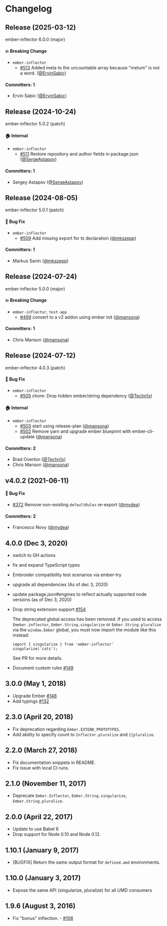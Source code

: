# Changelog

## Release (2025-03-12)

ember-inflector 6.0.0 (major)

#### :boom: Breaking Change
* `ember-inflector`
  * [#513](https://github.com/emberjs/ember-inflector/pull/513) Added meta to the uncountable array because "metum" is not a word. ([@ErvinSabic](https://github.com/ErvinSabic))

#### Committers: 1
- Ervin Sabic ([@ErvinSabic](https://github.com/ErvinSabic))

## Release (2024-10-24)

ember-inflector 5.0.2 (patch)

#### :house: Internal
* `ember-inflector`
  * [#511](https://github.com/emberjs/ember-inflector/pull/511) Restore repository and author fields in package.json ([@SergeAstapov](https://github.com/SergeAstapov))

#### Committers: 1
- Sergey Astapov ([@SergeAstapov](https://github.com/SergeAstapov))

## Release (2024-08-05)

ember-inflector 5.0.1 (patch)

#### :bug: Bug Fix
* `ember-inflector`
  * [#509](https://github.com/emberjs/ember-inflector/pull/509) Add missing export for ts declaration ([@mkszepp](https://github.com/mkszepp))

#### Committers: 1
- Markus Sanin ([@mkszepp](https://github.com/mkszepp))

## Release (2024-07-24)

ember-inflector 5.0.0 (major)

#### :boom: Breaking Change
* `ember-inflector`, `test-app`
  * [#499](https://github.com/emberjs/ember-inflector/pull/499) convert to a v2 addon using ember init ([@mansona](https://github.com/mansona))

#### Committers: 1
- Chris Manson ([@mansona](https://github.com/mansona))

## Release (2024-07-12)

ember-inflector 4.0.3 (patch)

#### :bug: Bug Fix
* `ember-inflector`
  * [#505](https://github.com/emberjs/ember-inflector/pull/505) chore: Drop hidden ember/string dependency ([@Techn1x](https://github.com/Techn1x))

#### :house: Internal
* `ember-inflector`
  * [#503](https://github.com/emberjs/ember-inflector/pull/503) start using release-plan ([@mansona](https://github.com/mansona))
  * [#502](https://github.com/emberjs/ember-inflector/pull/502) Remove yarn and upgrade ember blueprint with ember-cli-update ([@mansona](https://github.com/mansona))

#### Committers: 2
- Brad Overton ([@Techn1x](https://github.com/Techn1x))
- Chris Manson ([@mansona](https://github.com/mansona))

## v4.0.2 (2021-06-11)

#### :bug: Bug Fix
* [#372](https://github.com/emberjs/ember-inflector/pull/372) Remove non-existing `defaultRules` re-export ([@mydea](https://github.com/mydea))

#### Committers: 2
- Francesco Novy ([@mydea](https://github.com/mydea))


## 4.0.0 (Dec 3, 2020)

- switch to GH actions
- fix and expand TypeScript types
- Embroider compatibility test scenarios via ember-try
- upgrade all dependencies (As of dec 3, 2020)
- update package.json#engines to reflect actually supported node versions (as of Dec 3, 2020)
- Drop string extension support [#154](https://github.com/emberjs/ember-inflector/pull/154)

  The deprecated global access has been removed. If you used to access `Emeber.inflector`,
  `Ember.String.singularize` or `Ember.String.pluralize` via the `window.Ember` global,
  you must now import the module like this instead:
  ```
  import { singularize } from 'ember-inflector'
  singularize('cats');
  ```

  See PR for more details.

- Document custom rules [#149](https://github.com/emberjs/ember-inflector/pull/149)

## 3.0.0 (May 1, 2018)

- Upgrade Ember [#148](https://github.com/emberjs/ember-inflector/pull/148)
- Add typings [#132](https://github.com/emberjs/ember-inflector/pull/132)

## 2.3.0 (April 20, 2018)

- Fix deprecation regarding `Ember.EXTEND_PROTOTYPES`.
- Add ability to specify count to `Inflector.pluralize` and `{{pluralize`.

## 2.2.0 (March 27, 2018)

- Fix documentation snippets in README.
- Fix issue with local CI runs.

## 2.1.0 (November 11, 2017)

- Deprecate `Ember.Inflector`, `Ember.String.singularize`, `Ember.String.pluralize`.

## 2.0.0 (April 22, 2017)

- Update to use Babel 6
- Drop support for Node 0.10 and Node 0.12.

## 1.10.1 (January 9, 2017)

- [BUGFIX] Return the same output format for `defined.amd` environments.

## 1.10.0 (January 3, 2017)

- Expose the same API (singularize, pluralize) for all UMD consumers

## 1.9.6 (August 3, 2016)

- Fix "bonus" inflection. - [#108](https://github.com/emberjs/ember-inflector/pull/108)
